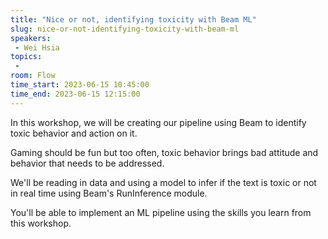 ```yaml
---
title: "Nice or not, identifying toxicity with Beam ML"
slug: nice-or-not-identifying-toxicity-with-beam-ml
speakers:
 - Wei Hsia
topics:
 - 
room: Flow
time_start: 2023-06-15 10:45:00
time_end: 2023-06-15 12:15:00
---
```


In this workshop, we will be creating our pipeline using Beam to identify toxic behavior and action on it.
 
 
 
 Gaming should be fun but too often, toxic behavior brings bad attitude and behavior that needs to be addressed. 
 
 
 
 We'll be reading in data and using a model to infer if the text is toxic or not in real time using Beam's RunInference module. 
 
 
 
 You'll be able to implement an ML pipeline using the skills you learn from this workshop.